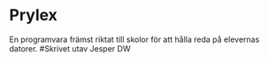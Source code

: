 # Prylex
En programvara främst riktat till skolor för att hålla reda på elevernas datorer.
#Skrivet utav Jesper DW
